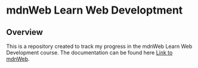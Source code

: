 # mdnWeb Learn Web Developtment

## Overview

This is a repository created to track my progress in the mdnWeb Learn Web Development course.
The documentation can be found here [Link to mdnWeb](https://developer.mozilla.org/en-US/docs/Learn_web_development).

